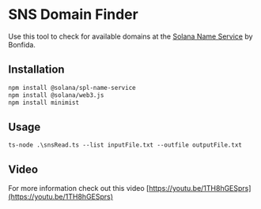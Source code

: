 # SNS Domain Finder 

Use this tool to check for available domains at the [Solana Name Service](https://naming.bonfida.org/) by Bonfida. 


## Installation

```bash
npm install @solana/spl-name-service
npm install @solana/web3.js
npm install minimist
```

## Usage

```
ts-node .\snsRead.ts --list inputFile.txt --outfile outputFile.txt
```

## Video

For more information check out this video [https://youtu.be/1TH8hGESprs](https://youtu.be/1TH8hGESprs)